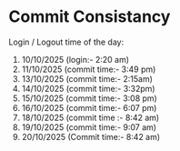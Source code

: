 # Commit Consistancy

Login / Logout time of the day:
1. 10/10/2025 (login:- 2:20 am)
2. 11/10/2025 (commit time:- 3:49 pm)
3. 13/10/2025 (commit time:- 2:15am)
4. 14/10/2025 (commit time:- 3:32pm)
5. 15/10/2025 (commit time:- 3:08 pm)
6. 16/10/2025 (commit time:- 6:07 pm)
7. 18/10/2025 (commit time :- 8:42 am)
8. 19/10/2025 (commit time:- 9:07 am)
9. 20/10/2025 (Commit time:- 8:42 am)
